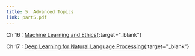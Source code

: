 ```yaml
---
title: 5. Advanced Topics
link: part5.pdf
---
```


Ch 16
: [Machine Learning and Ethics](files/ch16.pdf){:target="_blank"}

Ch 17
: [Deep Learning for Natural Language Processing](files/ch17.pdf){:target="_blank"}
